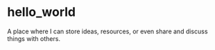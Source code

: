 # hello_world
A place where I can store ideas, resources, or even share and discuss things with others.

